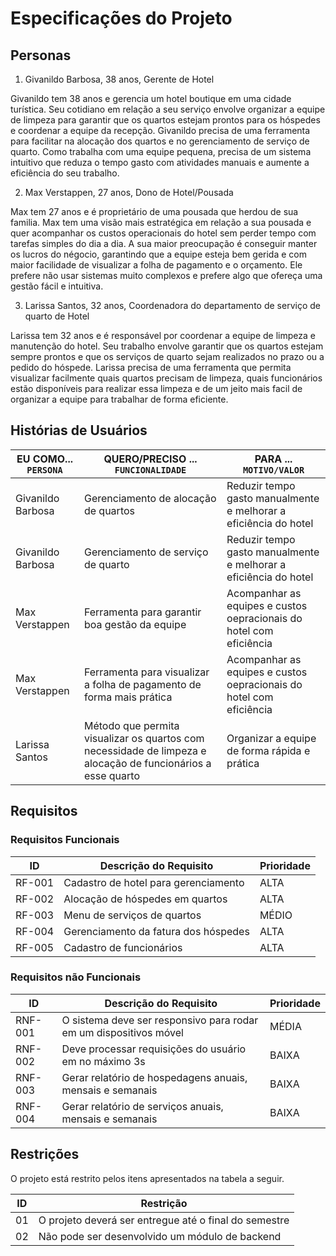# Especificações do Projeto

## Personas

1. Givanildo Barbosa, 38 anos, Gerente de Hotel
 
Givanildo tem 38 anos e gerencia um hotel boutique em uma cidade turística. Seu cotidiano em relação a seu serviço envolve organizar a equipe de limpeza para garantir que os quartos estejam prontos para os hóspedes e coordenar a equipe da recepção. Givanildo precisa de uma ferramenta para facilitar na alocação dos quartos e no gerenciamento de serviço de quarto. Como trabalha com uma equipe pequena, precisa de um sistema intuitivo que reduza o tempo gasto com atividades manuais e aumente a eficiência do seu trabalho.

2. Max Verstappen, 27 anos, Dono de Hotel/Pousada

Max tem 27 anos e é proprietário de uma pousada que herdou de sua familia. Max tem uma visão mais estratégica em relação a sua pousada e quer acompanhar os custos operacionais do hotel sem perder tempo com tarefas simples do dia a dia. A sua maior preocupação é conseguir manter os lucros do négocio, garantindo que a equipe esteja bem gerida e com maior facilidade de visualizar a folha de pagamento e o orçamento. Ele prefere não usar sistemas muito complexos e prefere algo que ofereça uma gestão fácil e intuitiva.

3. Larissa Santos, 32 anos, Coordenadora do departamento de serviço de quarto de Hotel

Larissa tem 32 anos e é responsável por coordenar a equipe de limpeza e manutenção do hotel. Seu trabalho envolve garantir que os quartos estejam sempre prontos e que os serviços de quarto sejam realizados no prazo ou a pedido do hóspede. Larissa precisa de uma ferramenta que permita visualizar facilmente quais quartos precisam de limpeza, quais funcionários estão disponíveis para realizar essa limpeza e de um jeito mais facil de organizar a equipe para trabalhar de forma eficiente.


## Histórias de Usuários

|EU COMO... `PERSONA`| QUERO/PRECISO ... `FUNCIONALIDADE`                                                                           |PARA ... `MOTIVO/VALOR`                                              |
|--------------------|--------------------------------------------------------------------------------------------------------------|---------------------------------------------------------------------|
|Givanildo Barbosa   | Gerenciamento de alocação de quartos                                                                         | Reduzir tempo gasto manualmente e melhorar a eficiência do hotel    |
|Givanildo Barbosa   | Gerenciamento de serviço de quarto                                                                           | Reduzir tempo gasto manualmente e melhorar a eficiência do hotel    |
|Max Verstappen      | Ferramenta para garantir boa gestão da equipe                                                                | Acompanhar as equipes e custos oepracionais do hotel com eficiência |
|Max Verstappen      | Ferramenta para visualizar a folha de pagamento de forma mais prática                                        | Acompanhar as equipes e custos oepracionais do hotel com eficiência |
|Larissa Santos      | Método que permita visualizar os quartos com necessidade de limpeza e alocação de funcionários a esse quarto | Organizar a equipe de forma rápida e prática                        |


## Requisitos

### Requisitos Funcionais

|ID    | Descrição do Requisito               | Prioridade |
|------|--------------------------------------|------|
|RF-001| Cadastro de hotel para gerenciamento  | ALTA | 
|RF-002| Alocação de hóspedes em quartos       | ALTA |
|RF-003| Menu de serviços de quartos           | MÉDIO |
|RF-004| Gerenciamento da fatura dos hóspedes  | ALTA |
|RF-005| Cadastro de funcionários              | ALTA |


### Requisitos não Funcionais

|ID     | Descrição do Requisito                                        |Prioridade |
|-------|-------------------------|----|
|RNF-001| O sistema deve ser responsivo para rodar em um dispositivos móvel | MÉDIA | 
|RNF-002| Deve processar requisições do usuário em no máximo 3s |  BAIXA | 
|RNF-003| Gerar relatório de hospedagens anuais, mensais e semanais |  BAIXA | 
|RNF-004| Gerar relatório de serviços anuais, mensais e semanais |  BAIXA | 



## Restrições

O projeto está restrito pelos itens apresentados na tabela a seguir.

|ID| Restrição                                             |
|--|-------------------------------------------------------|
|01| O projeto deverá ser entregue até o final do semestre |
|02| Não pode ser desenvolvido um módulo de backend        |

